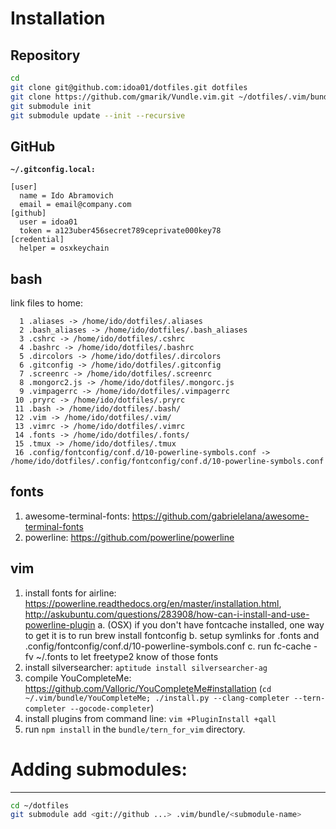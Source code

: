 # Installation
## Repository
```bash
cd
git clone git@github.com:idoa01/dotfiles.git dotfiles
git clone https://github.com/gmarik/Vundle.vim.git ~/dotfiles/.vim/bundle/vundle
git submodule init
git submodule update --init --recursive
```

## GitHub
**`~/.gitconfig.local:`**
```
[user]
  name = Ido Abramovich
  email = email@company.com
[github]
  user = idoa01
  token = a123uber456secret789ceprivate000key78
[credential]
  helper = osxkeychain
```

## bash
link files to home:
```
  1 .aliases -> /home/ido/dotfiles/.aliases
  2 .bash_aliases -> /home/ido/dotfiles/.bash_aliases
  3 .cshrc -> /home/ido/dotfiles/.cshrc
  4 .bashrc -> /home/ido/dotfiles/.bashrc
  5 .dircolors -> /home/ido/dotfiles/.dircolors
  6 .gitconfig -> /home/ido/dotfiles/.gitconfig
  7 .screenrc -> /home/ido/dotfiles/.screenrc
  8 .mongorc2.js -> /home/ido/dotfiles/.mongorc.js
  9 .vimpagerrc -> /home/ido/dotfiles/.vimpagerrc
 10 .pryrc -> /home/ido/dotfiles/.pryrc
 11 .bash -> /home/ido/dotfiles/.bash/
 12 .vim -> /home/ido/dotfiles/.vim/
 13 .vimrc -> /home/ido/dotfiles/.vimrc
 14 .fonts -> /home/ido/dotfiles/.fonts/
 15 .tmux -> /home/ido/dotfiles/.tmux
 16 .config/fontconfig/conf.d/10-powerline-symbols.conf -> /home/ido/dotfiles/.config/fontconfig/conf.d/10-powerline-symbols.conf
```


## fonts
1. awesome-terminal-fonts: https://github.com/gabrielelana/awesome-terminal-fonts
2. powerline: https://github.com/powerline/powerline

## vim
1. install fonts for airline: https://powerline.readthedocs.org/en/master/installation.html, http://askubuntu.com/questions/283908/how-can-i-install-and-use-powerline-plugin
  a. (OSX) if you don't have fontcache installed, one way to get it is to run brew install fontconfig
  b. setup symlinks for .fonts and .config/fontconfig/conf.d/10-powerline-symbols.conf
  c. run fc-cache -fv ~/.fonts to let freetype2 know of those fonts
2. install silversearcher: `aptitude install silversearcher-ag`
3. compile YouCompleteMe: https://github.com/Valloric/YouCompleteMe#installation (`cd ~/.vim/bundle/YouCompleteMe; ./install.py --clang-completer --tern-completer --gocode-completer`)
4. install plugins from command line: `vim +PluginInstall +qall`
5. run `npm install` in the `bundle/tern_for_vim` directory.

# Adding submodules:
------------------
```bash
cd ~/dotfiles
git submodule add <git://github ...> .vim/bundle/<submodule-name>
```
